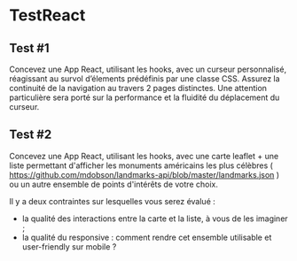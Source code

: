 # TestReact

## Test #1 
Concevez une App React, utilisant les hooks, avec un curseur personnalisé, réagissant au survol d’élements prédéfinis par une classe CSS. 
Assurez la continuité de la navigation au travers 2 pages distinctes.
Une attention particulière sera porté sur la performance et la fluidité du déplacement du curseur. 


## Test #2 
Concevez une App React, utilisant les hooks, avec une carte leaflet + une liste permettant d'afficher les monuments américains les plus célèbres ( https://github.com/mdobson/landmarks-api/blob/master/landmarks.json ) ou un autre ensemble de points d'intérêts de votre choix.

Il y a deux contraintes sur lesquelles vous serez évalué :

- la qualité des interactions entre la carte et la liste, à vous de les imaginer ;
- la qualité du responsive : comment rendre cet ensemble utilisable et user-friendly sur mobile ?
